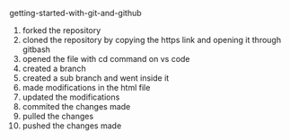getting-started-with-git-and-github

1. forked the repository
2. cloned the repository by copying the https link and opening it through gitbash
3. opened the file with cd command on vs code
4. created a branch
5. created a sub branch and went inside it
6. made modifications in the html file
7. updated the modifications
8. commited the changes made
9. pulled the changes
10. pushed the changes made
